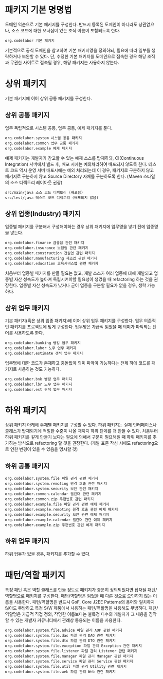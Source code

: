 # 패키지 기본 명명법 #
도메인 역순으로 기본 패키지를 구성한다. 반드시 등록된 도메인이 아니라도 상관없으나, 소스 코드에 대한 오너십이 있는 조직 이름이 포함되도록 한다.
```
org.codelabor 기본 패키지
```
기본적으로 공식 도메인을 참고하여 기본 패키지명을 정의하되, 필요에 따라 일부를 생략하거나 보완할 수 있다.
단, 수정한 기본 패키지를 도메인으로 접속한 경우 해당 조직과 무관한 사이트로 접속될 경우, 해당 패키지는 사용하지 않는다.


# 상위 패키지 #
기본 패키지에 이어 상위 공통 패키지를 구성한다.

## 상위 공통 패키지 ##
업무 독립적으로 시스템 공통, 업무 공통, 예제 패키지를 둔다.
```
org.codelabor.system 시스템 공통 패키지
org.codelabor.common 업무 공통 패키지
org.codelabor.example 예제 패키지
```
예제 패키지는 개발자가 참고할 수 있는 예제 소스를 탑재하되, CI(Continuous Integration) 서버에서 빌드 후, 배포 시에는 예외처리하여 배포되지 않도록 한다.
테스트 코드 역시 운영 서버 배포시에는 예외 처리되는데 이 경우, 패키지로 구분하지 않고 패키지로 구분하지 않고 Source Directory 자체를 구분하도록 한다. (Maven 스타일의 소스 디렉토리 레이아웃 권장)
```
src/main/java 소스 코드 디렉토리 (배포됨)
src/test/java 테스트 코드 디렉토리 (배포되지 않음)
```

## 상위 업종(Industry) 패키지 ##
업종별 패키지를 구분해서 구성해야하는 경우 상위 패키지에 업무명을 넣기 전에 업종명을 넣는다.
```
org.codelabor.finance 금융업 관련 패키지
org.codelabor.insurance 보험업 관련 패키지
org.codelabor.construction 건설업 관련 패키지
org.codelabor.manufacturing 제조업 관련 패키지
org.codelabor.education 교육서비스업 관련 패키지
```
처음부터 업종별 패키지를 만들 필요는 없고, 개발 소스가 여러 업종에 대해 개발되고 업종별 자산 성숙도가 높아져 독립시켜야할 필요성이 생겼을 때 refactoring 하는 것을 권장한다.
업종별 자산 성숙도가 낮거나 굳이 업종을 구분할 필요가 없을 경우, 생략 가능하다.

## 상위 업무 패키지 ##
기본 패키지(혹은 상위 업종 패키지)에 이어 상위 업무 패키지를 구성한다.
업무 의존적인 패키지를 프로젝트에 맞게 구성한다.
업무명은 가급적 읽었을 때 의미가 파악되는 단어를 사용하도록 한다.
```
org.codelabor.banking 뱅킹 업무 패키지
org.codelabor.labor 노무 업무 패키지
org.codelabor.estimate 견적 업무 패키지
```
업무명에 대한 코드가 존재하고 충돌없이 의미 파악이 가능하다는 전제 하에 코드를 패키지로 사용하는 것도 가능하다.
```
org.codelabor.bnk 뱅킹 업무 패키지
org.codelabor.lbr 노무 업무 패키지
org.codelabor.est 견적 업무 패키지
```

# 하위 패키지 #
상위 패키지 아래에 주제별 패키지를 구성할 수 있다.
하위 패키지는 실제 인터페이스나 클래스가 탑재되기에 적절한 수준이 나올 때까지 하위 단계를 더 만들 수 있다.
처음부터 하위 패키지를 깊게 만들기 보다는 필요에 의해서 구분이 필요해질 때 하위 패키지를 추가하는 방식으로 refactoring 할 것을 권장한다. (개발 표준 작성 시에도 refactoring으로 인한 변경이 있을 수 있음을 명시할 것)

## 하위 공통 패키지 ##
```
org.codelabor.system.file 파일 관리 관련 패키지
org.codelabor.system.remoting 원격 호출 관련 패키지
org.codelabor.system.security 보안 관련 패키지
org.codelabor.common.calendar 캘린더 관련 패키지
org.codelabor.common.zip 우편번호 관련 패키지
org.codelabor.example.file 파일 관리 관련 예제 패키지
org.codelabor.example.remoting 원격 호출 관련 예제 패키지
org.codelabor.example.security 보안 관련 예제 패키지
org.codelabor.example.calendar 캘린더 관련 예제 패키지
org.codelabor.example.zip 우편번호 관련 예제 패키지
```

## 하위 업무 패키지 ##
하위 업무가 있을 경우, 패키지를 추가할 수 있다.

# 패턴/역할 패키지 #
특정 패턴 혹은 역할 클래스를 만들 정도로 패키지가 충분히 정의되었다면 탑재될 패턴/역할명으로 패키지를 구성한다.
패턴/역할명은 읽었을 때 다른 것으로 오인하지 않는 이름을 사용한다.
패턴/역할명은 반드시 GoF, Core J2EE Patterns의 용어와 일치하지 않아도 무방하고 특정 S/W 제품에서 사용하는 패턴/역할명을 사용해도 무방하다.
패턴/역할명은 가급적 직접 정의, 작명한 이름보다는 불특정 다수의 개발자가 그 내용을 짐작할 수 있는 개발자 커뮤니티에서 관례상 통용되는 이름을 사용한다.

```
org.codelabor.system.file.advice 파일 관리 AOP 관련 패키지
org.codelabor.system.file.dao 파일 관리 DAO 관련 패키지
org.codelabor.system.file.dto 파일 관리 DTO 관련 패키지
org.codelabor.system.file.exception 파일 관리 Exception 관련 패키지
org.codelabor.system.file.listener 파일 관리 Listener 관련 패키지
org.codelabor.system.file.manager 파일 관리 Manager 관련 패키지
org.codelabor.system.file.service 파일 관리 Service 관련 패키지
org.codelabor.system.file.util 파일 관리 Utility 관련 패키지
org.codelabor.system.file.web 파일 관리 Web 관련 패키지
```